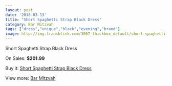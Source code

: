 ```yaml
---
layout: post
date: '2018-03-13'
title: "Short Spaghetti Strap Black Dress"
category: Bar Mitzvah
tags: ["dress","unique","black","evening","brand"]
image: http://img.transblink.com/3067-thickbox_default/short-spaghetti-strap-black-dress.jpg
---
```

Short Spaghetti Strap Black Dress

On Sales: **$201.99**
<a href="https://www.transblink.com/en/bar-mitzvah/971-short-spaghetti-strap-black-dress.html"><amp-img layout="responsive" width="600" height="600" src="//img.transblink.com/3067-thickbox_default/short-spaghetti-strap-black-dress.jpg" alt="Short Spaghetti Strap Black Dress 0" /></a>
<a href="https://www.transblink.com/en/bar-mitzvah/971-short-spaghetti-strap-black-dress.html"><amp-img layout="responsive" width="600" height="600" src="//img.transblink.com/3069-thickbox_default/short-spaghetti-strap-black-dress.jpg" alt="Short Spaghetti Strap Black Dress 1" /></a>
<a href="https://www.transblink.com/en/bar-mitzvah/971-short-spaghetti-strap-black-dress.html"><amp-img layout="responsive" width="600" height="600" src="//img.transblink.com/3068-thickbox_default/short-spaghetti-strap-black-dress.jpg" alt="Short Spaghetti Strap Black Dress 2" /></a>

Buy it: [Short Spaghetti Strap Black Dress](https://www.transblink.com/en/bar-mitzvah/971-short-spaghetti-strap-black-dress.html "Short Spaghetti Strap Black Dress")

View more: [Bar Mitzvah](https://www.transblink.com/en/2-bar-mitzvah "Bar Mitzvah")